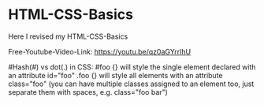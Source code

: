 # HTML-CSS-Basics
Here I revised my HTML-CSS-Basics

Free-Youtube-Video-Link: https://youtu.be/qz0aGYrrlhU

#Hash(#) vs dot(.) in CSS:
   #foo {} will style the single element declared with an attribute id="foo"
   .foo {} will style all elements with an attribute class="foo" (you can have multiple classes assigned to an element too, just separate them with spaces,    e.g. class="foo bar")
